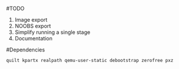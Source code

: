 #TODO

1. Image export
1. NOOBS export
1. Simplify running a single stage
1. Documentation

#Dependencies

`quilt kpartx realpath qemu-user-static debootstrap zerofree pxz`
